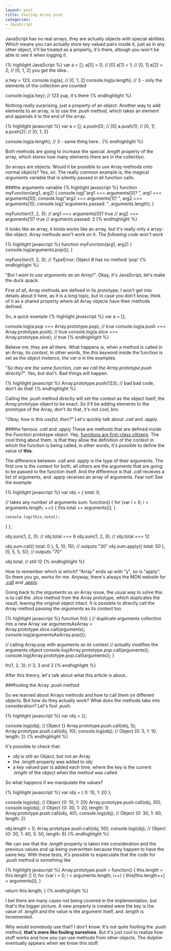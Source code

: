 ```yaml
---
layout: post
title: Fooling Array push
categories:
- JavaScript
---
```

JavaScript has no real arrays, they are actually objects with special abilities. Which means you can actually store key valued pairs inside it, just as in any other object, it'll be treated as a property, it's there, altough you won't be able to see it when logging it.

{% highlight JavaScript %}
var a = [];
a[0] = 0; // [0]
a[1] = 1; // [0, 1]
a[2] = 2; // [0, 1, 2] you get the idea..

a.hey = 123;
console.log(a);        // [0, 1, 2]
console.log(a.length); // 3 - only the elements of the collection are counted

console.log(a.hey);    // 123 yup, it's there
{% endhighlight %}

Nothing really surprising, just a property of an object. Another way to add elements to an array, is to use the _.push_ method, which takes an element and appends it to the end of the array.

{% highlight javascript %}
var a = [];
a.push(0); // [0]
a.push(1); // [0, 1]
a.push(2); // [0, 1, 2]

console.log(a.length); // 3 - same thing here..
{% endhighlight %}

Both methods are going to increase the special _.length_ property of the array, which stores how many elements there are in the collection.

So arrays are objects. Would it be possible to use Array methods onto normal objects? Yes, sir. The really common example is, the magical _arguments_ variable that is silently passed in all function calls:

###the arguments variable
{% highlight javascript %}
function myFunction(arg1, arg2) {
  console.log("arg1 === arguments[0]? ", arg1 === arguments[0]);
  console.log("arg2 === arguments[1]? ", arg2 === arguments[1]);
  console.log("arguments passed: ", arguments.length);
}

myFunction(1, 2, 3);
// arg1 === arguments[0]?  true
// arg2 === arguments[1]?  true
// arguments passed:  3
{% endhighlight %}

It looks like an array, it kinda works like an array, but it's really only a array-like object. Array methods won't work on it. _The following code won't work_

{% highlight javascript %}
function myFunction(arg1, arg2) {
  console.log(arguments.pop());
}

myFunction(1, 2, 3);
// TypeError: Object #<Object> has no method 'pop'
{% endhighlight %}

"_But I want to use arguments as an Array!_". Okay, it's JavaScript, let's make the duck quack.

First of all, Array methods are defined in its prototype, I won't get into details about it here, as it is a long topic, but in case you don't know, think of it as a shared property where all Array objects have their methods defined.

So, a quick example
{% highlight javascript %}
var a = [];

console.log(a.pop === Array.prototype.pop);     // true
console.log(a.push === Array.prototype.push);   // true
console.log(a.slice === Array.prototype.slice); // true
{% endhighlight %}

Believe me, they are all there. What happens is, when a method is called in an Array, its _context_, in other words, the _this_ keyword inside the function is set as the _object instance_, the _var a_ in the examples.

"_So they are the same function, can we call the Array.prototype.push directly?_". Yes, but don't. Bad things will happen.

{% highlight javascript %}
Array.prototype.push(123); // bad bad code, don't do that!
{% endhighlight %}

Calling the _.push_ method directly will set the context as the object itself, the _Array.prototype_ object to be exact. So it'll be adding elements to the prototype of the Array, don't do that, it's not cool, bro.

"_Okay, how is this useful, then?_" Let's quickly talk about _.call_ and _.apply_.

###the famous _.call_ and _.apply_
These are methods that are defined inside the _Function_ prototype object. Yep, <a href="http://en.wikipedia.org/wiki/First-class_citizen" target="_blank">functions are first-class citizens</a>. The cool thing about them, is that they allow the definition of the context in which the function is being called, in other words, it's possible to define the value of **this**.

The difference between _.call_ and _.apply_ is the type of their arguments. The first one is the context for both, all others are the arguments that are going to be passed to the function itself. And the difference is that _.call_ receives a list of arguments, and _.apply_ receives an array of arguments. Fear not! See the example:

{% highlight javascript %}
var obj = {
  total: 0,

  // takes any number of arguments
  sum: function() {
    for (var i = 0; i < arguments.length; ++i) {
      this.total += arguments[i];
    }

    console.log(this.total);
  }
};

obj.sum(1, 2, 3); // obj.total === 6
obj.sum(1, 2, 3); // obj.total === 12

obj.sum.call({ total: 0 }, 5, 10, 15);      // outputs "30"
obj.sum.apply({ total: 50 }, [5, 5, 5, 5]); // outputs "70"

obj.total; // still 12
{% endhighlight %}

How to remember which is which? "Array" ends up with "y", so is "apply". So there you go, works for me. Anyway, there's always the MDN website for <a href="https://developer.mozilla.org/en-US/docs/Web/JavaScript/Reference/Global_Objects/Function/call" target="_blank">.call</a> and <a href="https://developer.mozilla.org/en-US/docs/Web/JavaScript/Reference/Global_Objects/Function/apply" target="_blank">.apply</a>.

Going back to the _arguments_ as an Array issue, the usual way to solve this is to call the _.slice_ method from the Array prototype, which duplicates the result, leaving the original object intact. It is possible to directly call the Array method passing the _arguments_ as its context too.

{% highlight javascript %}
function fn() {
  // duplicate arguments collection into a new Array
  var argumentsAsArray = Array.prototype.slice.call(arguments);
  console.log(argumentsAsArray.pop());

  // calling Array.pop with arguments as its context
  // actually modifies the arguments object
  console.log(Array.prototype.pop.call(arguments));
  console.log(Array.prototype.pop.call(arguments));
}

fn(1, 2, 3); // 3, 3 and 2
{% endhighlight %}

After this theory, let's talk about what this article is about..

###fooling the Array _.push_ method

So we learned about Arrays methods and how to call them on different objects. But how do they actually work? What does the methods take into consideration? Let's fool _.push_.

{% highlight javascript %}
var obj = {};

console.log(obj); // Object {}
Array.prototype.push.call(obj, 5);
Array.prototype.push.call(obj, 10);
console.log(obj); // Object {0: 5, 1: 10, length: 2}
{% endhighlight %}

It's possible to check that:

- _obj_ is still an Object, but not an Array
- the _.length_ property was added to _obj_
- a key valued pair is added each time, where the key is the current _.length_ of the object when the method was called

So what happens if we manipulate the values?

{% highlight javascript %}
var obj = {
  0: 10,
  1: 20
};

console.log(obj); // Object {0: 10, 1: 20}
Array.prototype.push.call(obj, 30);
console.log(obj); // Object {0: 30, 1: 20, length: 1}
Array.prototype.push.call(obj, 40);
console.log(obj); // Object {0: 30, 1: 40, length: 2}

obj.length = 5;
Array.prototype.push.call(obj, 50);
console.log(obj); // Object {0: 30, 1: 40, 5: 50, length: 6}
{% endhighlight %}

We can see that the _.length_ property is taken into consideration and the previous values end up being overwritten because they happen to have the same key. With these tests, it's possible to especulate that the code for _.push_ method is something like

{% highlight javascript %}
Array.prototype.push = function() {
  this.length = this.length || 0;
  for (var i = 0; i < arguments.length; i++) {
    this[this.length++] = arguments[i];
  }

  return this.length;
}
{% endhighlight %}

I bet there are many cases not being covered in the implementation, but that's the bigger picture. A new property is created were the key is the value of _.length_ and the value is the argument itself, and _.length_ is incremented.

Why would somebody use that? I don't know. It's not quite foolling the _.push_ method, **that's more like fooling ourselves**. But it's just cool to realize how stuff works and how you can use methods from other objects. The dolphin eventually appears when we know this stuff.





